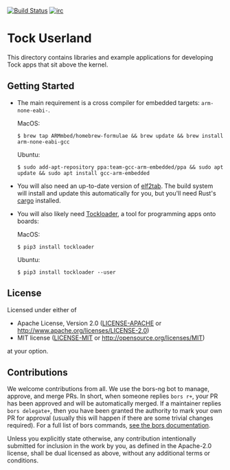 [![Build Status](https://travis-ci.org/tock/libtock-c.svg?branch=master)](https://travis-ci.org/tock/libtock-c)
[![irc](https://img.shields.io/badge/irc-%23tock-lightgrey.svg)](https://kiwiirc.com/client/irc.freenode.net/tock)

Tock Userland
=============

This directory contains libraries and example applications for developing
Tock apps that sit above the kernel.


Getting Started
---------------

- The main requirement is a cross compiler for embedded targets: `arm-none-eabi-`.

  MacOS:
  ```
  $ brew tap ARMmbed/homebrew-formulae && brew update && brew install arm-none-eabi-gcc
  ```

  Ubuntu:
  ```
  $ sudo add-apt-repository ppa:team-gcc-arm-embedded/ppa && sudo apt update && sudo apt install gcc-arm-embedded
  ```

- You will also need an up-to-date version of [elf2tab](https://crates.io/crates/elf2tab).
The build system will install and update this automatically for you, but you'll need Rust's
[cargo](https://doc.rust-lang.org/cargo/getting-started/installation.html) installed.

- You will also likely need [Tockloader](https://github.com/tock/tockloader), a
tool for programming apps onto boards:

  MacOS:
  ```
  $ pip3 install tockloader
  ```

  Ubuntu:
  ```
  $ pip3 install tockloader --user
  ```


License
-------

Licensed under either of

- Apache License, Version 2.0 ([LICENSE-APACHE](LICENSE-APACHE) or
  http://www.apache.org/licenses/LICENSE-2.0)
- MIT license ([LICENSE-MIT](LICENSE-MIT) or
  http://opensource.org/licenses/MIT)

at your option.

Contributions
-------------

We welcome contributions from all. We use the bors-ng bot to manage, approve,
and merge PRs. In short, when someone replies `bors r+`, your PR has been
approved and will be automatically merged. If a maintainer replies
`bors delegate+`, then you have been granted the authority to mark your own
PR for approval (usually this will happen if there are some trivial changes
required). For a full list of bors commands,
[see the bors documentation](https://bors.tech/documentation/).

Unless you explicitly state otherwise, any contribution intentionally submitted
for inclusion in the work by you, as defined in the Apache-2.0 license, shall
be dual licensed as above, without any additional terms or conditions.
